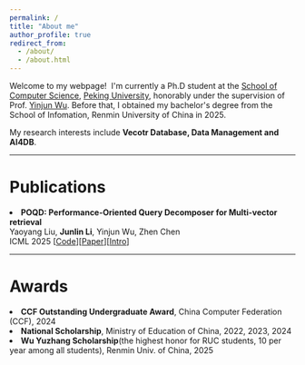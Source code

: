```yaml
---
permalink: /
title: "About me"
author_profile: true
redirect_from: 
  - /about/
  - /about.html
---
```


Welcome to my webpage!  I'm currently a Ph.D student at the [School of Computer Science](https://cs.pku.edu.cn/), [Peking University](https://www.pku.edu.cn/), honorably under the supervision of Prof. [Yinjun Wu](https://wuyinjun-1993.github.io/). Before that, I obtained my bachelor's degree from the School of Infomation, Renmin University of China in 2025.

My research interests include **Vecotr Database, Data Management and AI4DB**.

---

Publications
======

<li><b>POQD: Performance-Oriented Query Decomposer for Multi-vector retrieval</b><br/>
Yaoyang Liu, <b>Junlin Li</b>, Yinjun Wu, Zhen Chen<br/>
ICML 2025 [<a href="https://github.com/PKU-SDS-lab/POQD-ICML2">Code</a>][<a href="[https://arxiv.org/pdf/2302.04418.pdf](https://arxiv.org/abs/2505.19189)">Paper</a>][<a href="https://pku-sds-lab.github.io/POQD/">Intro</a>]</li>

---

Awards
======

<li> <b>CCF Outstanding Undergraduate Award</b>, China Computer Federation (CCF), 2024 </li>

<li> <b>National Scholarship</b>, Ministry of Education of China, 2022, 2023, 2024</li>

<li> <b>Wu Yuzhang Scholarship</b>(the highest honor for RUC students, 10 per year among all students), Renmin Univ. of China, 2025 </li>



